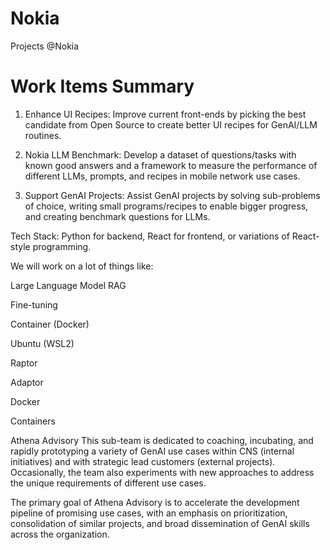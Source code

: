 # Nokia
Projects @Nokia

# Work Items Summary

1. Enhance UI Recipes: Improve current front-ends by picking the best candidate from Open Source to create better UI recipes for GenAI/LLM routines.

2. Nokia LLM Benchmark: Develop a dataset of questions/tasks with known good answers and a framework to measure the performance of different LLMs, prompts, and recipes in mobile network use cases.

3. Support GenAI Projects: Assist GenAI projects by solving sub-problems of choice, writing small programs/recipes to enable bigger progress, and creating benchmark questions for LLMs.

Tech Stack: Python for backend, React for frontend, or variations of React-style programming.

We will work on a lot of things like: 

Large Language Model
RAG

Fine-tuning

Container (Docker)

Ubuntu (WSL2)

Raptor 

Adaptor 


Docker 

Containers

Athena Advisory
This sub-team is dedicated to coaching, incubating, and rapidly prototyping a variety of GenAI use cases within CNS (internal initiatives) and with strategic lead customers (external projects). Occasionally, the team also experiments with new approaches to address the unique requirements of different use cases.

The primary goal of Athena Advisory is to accelerate the development pipeline of promising use cases, with an emphasis on prioritization, consolidation of similar projects, and broad dissemination of GenAI skills across the organization.
